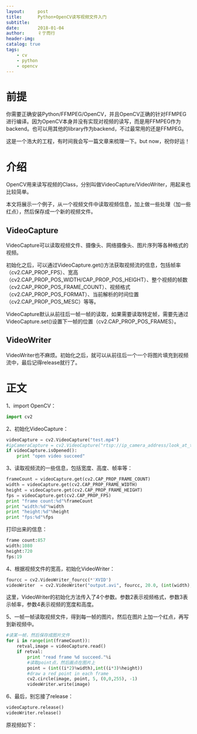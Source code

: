 ```yaml
---
layout:     post
title:      Python+OpenCV读写视频文件入门
subtitle:   
date:       2018-01-04
author:     彳亍而行
header-img: 
catalog: true
tags:
    - cv
    - python
    - opencv
---
```

# 前提

你需要正确安装Python/FFMPEG/OpenCV，并且OpenCV正确的针对FFMPEG进行编译。因为OpenCV本身并没有实现对视频的读写，而是用FFMPEG作为backend。也可以用其他的library作为backend，不过最常用的还是FFMPEG。

这是一个浩大的工程，有时间我会写一篇文章来梳理一下。but now，祝你好运！

# 介绍

OpenCV用来读写视频的Class，分别叫做VideoCapture/VideoWriter，用起来也比较简单。

本文将展示一个例子，从一个视频文件中读取视频信息，加上做一些处理（加一些红点），然后保存成一个新的视频文件。

## VideoCapture

VideoCapture可以读取视频文件、摄像头、网络摄像头、图片序列等各种格式的视频。

初始化之后，可以通过VideoCapture.get()方法获取视频流的信息，包括帧率（cv2.CAP_PROP_FPS）、宽高（cv2.CAP_PROP_POS_WIDTH/CAP_PROP_POS_HEIGHT）、整个视频的帧数（cv2.CAP_PROP_POS_FRAME_COUNT）、视频格式（cv2.CAP_PROP_POS_FORMAT）、当前解析的时间位置（cv2.CAP_PROP_POS_MESC）等等。

VideoCapture默认从前往后一帧一帧的读取，如果需要读取特定帧，需要先通过VideoCapture.set()设置下一帧的位置（cv2.CAP_PROP_POS_FRAMES）。

## VideoWriter

VideoWriter也不麻烦。初始化之后，就可以从前往后一个一个将图片填充到视频流中，最后记得release就行了。

# 正文

1、import OpenCV：

``` python
import cv2
```

2、初始化VideoCapture：

```python
videoCapture = cv2.VideoCapture("test.mp4")
#ipCameraCapture = cv2.VideoCapture("rtsp://ip_camera_address/look_at_the_doc_of_ip_camera_for_address")
if videoCapture.isOpened():
	print "open video succeed"
```

3、读取视频流的一些信息，包括宽度、高度、帧率等：

``` python
frameCount = videoCapture.get(cv2.CAP_PROP_FRAME_COUNT)
width = videoCapture.get(cv2.CAP_PROP_FRAME_WIDTH)
height = videoCapture.get(cv2.CAP_PROP_FRAME_HEIGHT)
fps = videoCapture.get(cv2.CAP_PROP_FPS)
print "frame count:%d"%frameCount
print "width:%d"%width
print "height:%d"%height
print "fps:%d"%fps
```

打印出来的信息：

``` python
frame count:857
width:1080
height:720
fps:19
```

4、根据视频文件的宽高，初始化VideoWriter：

``` python
fourcc = cv2.VideoWriter_fourcc(*'XVID')
videoWriter  = cv2.VideoWriter("output.avi", fourcc, 20.0, (int(width),int(height)))
```

这里，VideoWriter的初始化方法传入了4个参数。参数2表示视频格式，参数3表示帧率，参数4表示视频的宽度和高度。

5、一帧一帧读取视频文件，得到每一帧的图片。然后在图片上加一个红点，再写到新视频中。

``` python
#读某一帧，然后保存成图片文件
for i in range(int(frameCount)):
    retval,image = videoCapture.read()
    if retval:
        print "read frame %d succeed."%i
        #读取point点，然后画点在图片上
        point = (int((i*2)%width),int((i*3)%height))
        #draw a red point in each frame
        cv2.circle(image, point, 5, (0,0,255), -1) 
        videoWriter.write(image)
```

6、最后，别忘接了release：

```python
videoCapture.release()
videoWriter.release()
```

原视频如下：


